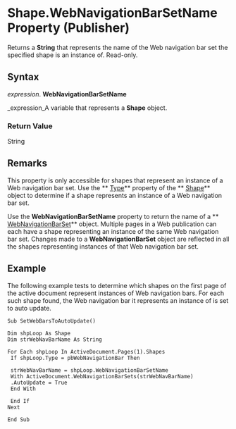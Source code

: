 
# Shape.WebNavigationBarSetName Property (Publisher)

Returns a  **String** that represents the name of the Web navigation bar set the specified shape is an instance of. Read-only.


## Syntax

 _expression_. **WebNavigationBarSetName**

 _expression_A variable that represents a  **Shape** object.


### Return Value

String


## Remarks

This property is only accessible for shapes that represent an instance of a Web navigation bar set. Use the  ** [Type](bb712dd4-5d81-10e0-9b4c-4af6a09a3c71.md)** property of the ** [Shape](666cb7f0-62a8-f419-9838-007ef29506ee.md)** object to determine if a shape represents an instance of a Web navigation bar set.

Use the  **WebNavigationBarSetName** property to return the name of a ** [WebNavigationBarSet](03b31cc1-5b24-1a16-710c-73755298066e.md)** object. Multiple pages in a Web publication can each have a shape representing an instance of the same Web navigation bar set. Changes made to a **WebNavigationBarSet** object are reflected in all the shapes representing instances of that Web navigation bar set.


## Example

The following example tests to determine which shapes on the first page of the active document represent instances of Web navigation bars. For each such shape found, the Web navigation bar it represents an instance of is set to auto update.


```
Sub SetWebBarsToAutoUpdate() 
 
Dim shpLoop As Shape 
Dim strWebNavBarName As String 
 
For Each shpLoop In ActiveDocument.Pages(1).Shapes 
 If shpLoop.Type = pbWebNavigationBar Then 
 
 strWebNavBarName = shpLoop.WebNavigationBarSetName 
 With ActiveDocument.WebNavigationBarSets(strWebNavBarName) 
 .AutoUpdate = True 
 End With 
 
 End If 
Next 
 
End Sub
```

